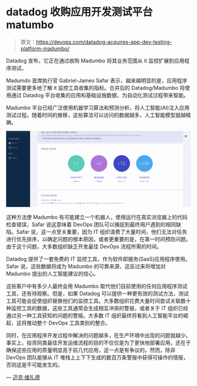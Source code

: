 # datadog 收购应用开发测试平台 matumbo

> 原文：<https://devops.com/datadog-acquires-app-dev-testing-platform-madumbo/>

Datadog 宣布，它正在通过收购 Madumbo 将其业务范围从 it 监控扩展到应用程序测试。

Madumdo 首席执行官 Gabriel-James Safar 表示，越来越明显的是，应用程序测试需要更多地了解 it 监控工具收集的指标。合并后的 Datadog/Madumbo 将使用通过 Datadog 平台收集的应用和基础设施数据，为自动化测试过程带来智能。

Madumbo 平台已经广泛使用机器学习算法和预测分析，将人工智能(AI)注入应用测试过程。随着时间的推移，这些算法可以访问的数据越多，人工智能模型就越精确。

![](img/a5fc2bae1186d32d31cbaf9478594484.png)

这种方法使 Madumbo 有可能建立一个机器人，使用运行在真实浏览器上的代码检查错误，Safar 说这意味着 DevOps 团队可以捕捉到最终用户遇到的相同缺陷。Safar 说，这一点至关重要，因为 IT 组织浪费了大量时间，他们无法对任务进行优先排序，以确定问题的根本原因，或者更重要的是，在第一时间预防问题。由于这个问题，大多数组织缺乏开发最佳 DevOps 流程所需的时间。

Datadog 提供了一套免费的 IT 监控工具，作为软件即服务(SaaS)应用程序使用。Safar 说，这些数据将成为 Madumbo 的可靠来源，这反过来将增加对 Madumbo 提出的人工智能建议的信心。

这些客户中有多少人最终会用 Madumbo 取代他们目前使用的任何应用程序测试工具，还有待观察。但是，如果 Datadog 可以提供一种更有效的测试方法，测试工具可能会促使组织替换他们的监控工具。大多数组织花费大量时间尝试关联数十种监控工具的数据，这些工具通常会生成相互冲突的警报，或者关于 IT 组织已经通过另一种工具获知的问题的警报。大多数 IT 组织最终将看到人工智能平台的崛起，这将推动整个 DevOps 工具类别的整合。

同时，在应用程序开发过程中解决的问题越多，在生产环境中出现的问题就越少。事实上，投资同类最佳开发运维流程的目的不仅仅是为了更快地部署应用，还在于确保这些应用的质量明显高于前几代应用，这一点是有争议的。然而，除非 DevOps 团队能够从 IT 堆栈上上下下生成的数百万条警报中获得可操作的情报，否则这是不可能发生的。

— [迈克·维扎德](https://devops.com/author/mike-vizard/)
